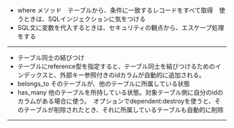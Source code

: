 * where メソッド　テーブルから、条件に一致するレコードをすべて取得　使うときは、SQLインジェクションに気をつける
* SQL文に変数を代入するときは、セキュリティの観点から、エスケープ処理をする
***
* テーブル同士の結びつけ
* テーブルにreference型を指定すると、テーブル同士を結びつけるためのインデックスと、外部キー参照付きのidカラムが自動的に追加される。
* belongs_to  そのテーブルが、他のテーブルに所属している状態
* has_many 他のテーブルを所持している状態。対象テーブル側に自分のidのカラムがある場合に使う。　オプションでdependent:destroyを使うと、そのテーブルが削除されたとき、それに所属しているテーブルも自動的に削除
***
